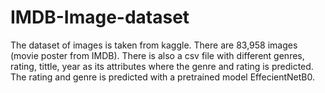# IMDB-Image-dataset
The dataset of images is taken from kaggle. There are 83,958 images (movie poster from IMDB). There is also a csv file with different genres, rating, tittle, year as its attributes where the genre and rating is predicted. The rating and genre is predicted with a pretrained model EffecientNetB0.
